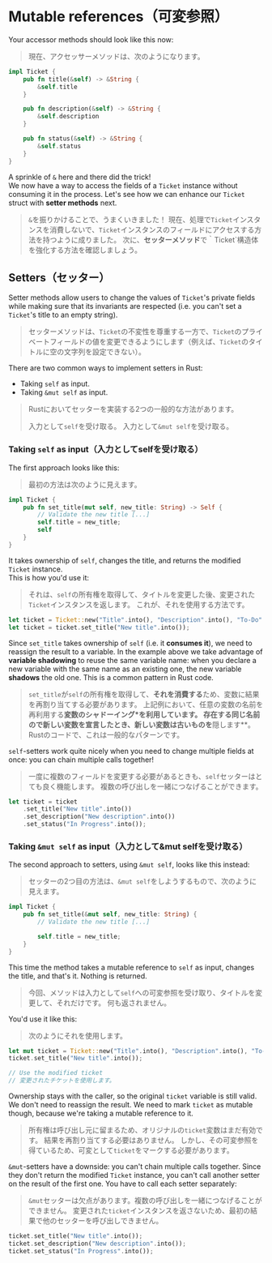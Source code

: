 # Mutable references（可変参照）

Your accessor methods should look like this now:

> 現在、アクセッサーメソッドは、次のようになります。

```rust
impl Ticket {
    pub fn title(&self) -> &String {
        &self.title
    }

    pub fn description(&self) -> &String {
        &self.description
    }

    pub fn status(&self) -> &String {
        &self.status
    }
}
```

A sprinkle of `&` here and there did the trick!\
We now have a way to access the fields of a `Ticket` instance without consuming it in the process.
Let's see how we can enhance our `Ticket` struct with **setter methods** next.

> `&`を振りかけることで、うまくいきました！
> 現在、処理で`Ticket`インスタンスを消費しないで、`Ticket`インスタンスのフィールドにアクセスする方法を持つように成りました。
> 次に、**セッターメソッド**で｀Ticket`構造体を強化する方法を確認しましょう。

## Setters（セッター）

Setter methods allow users to change the values of `Ticket`'s private fields while making sure that its invariants
are respected (i.e. you can't set a `Ticket`'s title to an empty string).

> セッターメソッドは、`Ticket`の不変性を尊重する一方で、`Ticket`のプライベートフィールドの値を変更できるようにします（例えば、`Ticket`のタイトルに空の文字列を設定できない）。

There are two common ways to implement setters in Rust:

- Taking `self` as input.
- Taking `&mut self` as input.

> Rustにおいてセッターを実装する2つの一般的な方法があります。
>
> 入力として`self`を受け取る。
> 入力として`&mut self`を受け取る。

### Taking `self` as input（入力としてselfを受け取る）

The first approach looks like this:

> 最初の方法は次のように見えます。

```rust
impl Ticket {
    pub fn set_title(mut self, new_title: String) -> Self {
        // Validate the new title [...]
        self.title = new_title;
        self
    }
}
```

It takes ownership of `self`, changes the title, and returns the modified `Ticket` instance.\
This is how you'd use it:

> それは、`self`の所有権を取得して、タイトルを変更した後、変更された`Ticket`インスタンスを返します。
> これが、それを使用する方法です。

```rust
let ticket = Ticket::new("Title".into(), "Description".into(), "To-Do".into());
let ticket = ticket.set_title("New title".into());
```

Since `set_title` takes ownership of `self` (i.e. it **consumes it**), we need to reassign the result to a variable.
In the example above we take advantage of **variable shadowing** to reuse the same variable name: when
you declare a new variable with the same name as an existing one, the new variable **shadows** the old one. This
is a common pattern in Rust code.

> `set_title`が`self`の所有権を取得して、**それを消費する**ため、変数に結果を再割り当てする必要があります。
> 上記例において、任意の変数の名前を再利用する**変数のシャドーイング*を利用しています。
> 存在する同じ名前ので新しい変数を宣言したとき、新しい変数は古いものを**隠します**。
> Rustのコードで、これは一般的なパターンです。

`self`-setters work quite nicely when you need to change multiple fields at once: you can chain multiple calls together!

> 一度に複数のフィールドを変更する必要があるときも、`self`セッターはとても良く機能します。
> 複数の呼び出しを一緒につなげることができます。

```rust
let ticket = ticket
    .set_title("New title".into())
    .set_description("New description".into())
    .set_status("In Progress".into());
```

### Taking `&mut self` as input（入力として&mut selfを受け取る）

The second approach to setters, using `&mut self`, looks like this instead:

> セッターの2つ目の方法は、`&mut self`をしようするもので、次のように見えます。

```rust
impl Ticket {
    pub fn set_title(&mut self, new_title: String) {
        // Validate the new title [...]

        self.title = new_title;
    }
}
```

This time the method takes a mutable reference to `self` as input, changes the title, and that's it.
Nothing is returned.

> 今回、メソッドは入力として`self`への可変参照を受け取り、タイトルを変更して、それだけです。
> 何も返されません。

You'd use it like this:

> 次のようにそれを使用します。

```rust
let mut ticket = Ticket::new("Title".into(), "Description".into(), "To-Do".into());
ticket.set_title("New title".into());

// Use the modified ticket
// 変更されたチケットを使用します。
```

Ownership stays with the caller, so the original `ticket` variable is still valid. We don't need to reassign the result.
We need to mark `ticket` as mutable though, because we're taking a mutable reference to it.

> 所有権は呼び出し元に留まるため、オリジナルの`ticket`変数はまだ有効です。
> 結果を再割り当てする必要はありません。
> しかし、その可変参照を得ているため、可変として`ticket`をマークする必要があります。

`&mut`-setters have a downside: you can't chain multiple calls together.
Since they don't return the modified `Ticket` instance, you can't call another setter on the result of the first one.
You have to call each setter separately:

> `&mut`セッターは欠点があります。複数の呼び出しを一緒につなげることができません。
> 変更された`ticket`インスタンスを返さないため、最初の結果で他のセッターを呼び出しできません。

```rust
ticket.set_title("New title".into());
ticket.set_description("New description".into());
ticket.set_status("In Progress".into());
```
